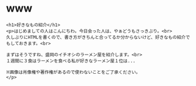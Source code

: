 # www
<html lang="ja">
  <head>
    <meta charset="UTF-8">
    <title>ゆる～く好きなもの紹介</title>
  </head>
  <body>
    
    <h1>好きなもの紹介</h1>
    <p>はじめましての人はこんにちわ。今日会った人は、やぁどうもさっきぶり。<br>
    久しぶりにHTMLを書くので、書き方がきちんと合ってるか分からないけど、好きなもの紹介でもしておきます。<br>
    
    まずはそうですね、盛岡のイチオシのラーメン屋を紹介します。<br>
    １週間に３食はラーメンを食べる私が好きなラーメン屋１位は...
    
    ※画像は肖像権や著作権があるので使わないことをご了承ください。
    </p>
    
  </body>
  
</html>

 
